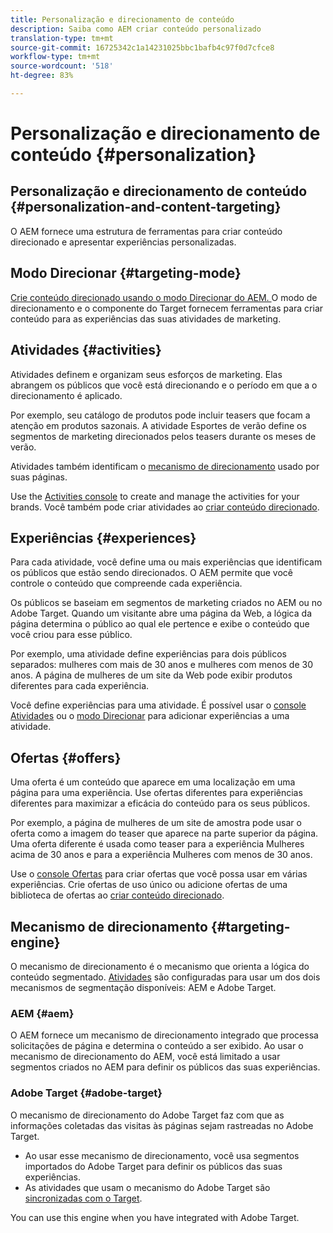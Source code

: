 ```yaml
---
title: Personalização e direcionamento de conteúdo
description: Saiba como AEM criar conteúdo personalizado
translation-type: tm+mt
source-git-commit: 16725342c1a14231025bbc1bafb4c97f0d7cfce8
workflow-type: tm+mt
source-wordcount: '518'
ht-degree: 83%

---
```



# Personalização e direcionamento de conteúdo {#personalization}

## Personalização e direcionamento de conteúdo {#personalization-and-content-targeting}

O AEM fornece uma estrutura de ferramentas para criar conteúdo direcionado e apresentar experiências personalizadas.

## Modo Direcionar {#targeting-mode}

[Crie conteúdo direcionado usando o modo Direcionar do AEM. ](/help/sites-cloud/authoring/personalization/targeted-content.md) O modo de direcionamento e o componente do Target fornecem ferramentas para criar conteúdo para as experiências das suas atividades de marketing.

## Atividades {#activities}

Atividades definem e organizam seus esforços de marketing. Elas abrangem os públicos que você está direcionando e o período em que a o direcionamento é aplicado.

Por exemplo, seu catálogo de produtos pode incluir teasers que focam a atenção em produtos sazonais. A atividade Esportes de verão define os segmentos de marketing direcionados pelos teasers durante os meses de verão.

Atividades também identificam o [mecanismo de direcionamento](#targeting-engine) usado por suas páginas.

Use the [Activities console](/help/sites-cloud/authoring/personalization/activities.md) to create and manage the activities for your brands. Você também pode criar atividades ao [criar conteúdo direcionado](/help/sites-cloud/authoring/personalization/targeted-content.md).

## Experiências {#experiences}

Para cada atividade, você define uma ou mais experiências que identificam os públicos que estão sendo direcionados. O AEM permite que você controle o conteúdo que compreende cada experiência.

Os públicos se baseiam em segmentos de marketing criados no AEM ou no Adobe Target. Quando um visitante abre uma página da Web, a lógica da página determina o público ao qual ele pertence e exibe o conteúdo que você criou para esse público.

Por exemplo, uma atividade define experiências para dois públicos separados: mulheres com mais de 30 anos e mulheres com menos de 30 anos. A página de mulheres de um site da Web pode exibir produtos diferentes para cada experiência.

Você define experiências para uma atividade. É possível usar o [console Atividades](/help/sites-cloud/authoring/personalization/activities.md#adding-editing-an-activity-using-the-activities-console) ou o [modo Direcionar](/help/sites-cloud/authoring/personalization/targeted-content.md#adding-and-removing-experiences-using-targeting-mode) para adicionar experiências a uma atividade.

## Ofertas {#offers}

Uma oferta é um conteúdo que aparece em uma localização em uma página para uma experiência. Use ofertas diferentes para experiências diferentes para maximizar a eficácia do conteúdo para os seus públicos.

Por exemplo, a página de mulheres de um site de amostra pode usar o oferta como a imagem do teaser que aparece na parte superior da página. Uma oferta diferente é usada como teaser para a experiência Mulheres acima de 30 anos e para a experiência Mulheres com menos de 30 anos.

Use o [console Ofertas](/help/sites-cloud/authoring/personalization/offers.md) para criar ofertas que você possa usar em várias experiências. Crie ofertas de uso único ou adicione ofertas de uma biblioteca de ofertas ao [criar conteúdo direcionado](/help/sites-cloud/authoring/personalization/targeted-content.md).

## Mecanismo de direcionamento {#targeting-engine}

O mecanismo de direcionamento é o mecanismo que orienta a lógica do conteúdo segmentado. [Atividades](/help/sites-cloud/authoring/personalization/activities.md) são configuradas para usar um dos dois mecanismos de segmentação disponíveis: AEM e Adobe Target.

### AEM {#aem}

O AEM fornece um mecanismo de direcionamento integrado que processa solicitações de página e determina o conteúdo a ser exibido. Ao usar o mecanismo de direcionamento do AEM, você está limitado a usar segmentos criados no AEM para definir os públicos das suas experiências.

### Adobe Target {#adobe-target}

O mecanismo de direcionamento do Adobe Target faz com que as informações coletadas das visitas às páginas sejam rastreadas no Adobe Target.

* Ao usar esse mecanismo de direcionamento, você usa segmentos importados do Adobe Target para definir os públicos das suas experiências.
* As atividades que usam o mecanismo do Adobe Target são [sincronizadas com o Target](/help/sites-cloud/authoring/personalization/activities.md#synchronizing-activities-with-adobe-target).

You can use this engine when you have integrated with Adobe Target. <!--You can use this engine when you have [integrated with Adobe Target](/help/sites-administering/opt-in.md).-->
